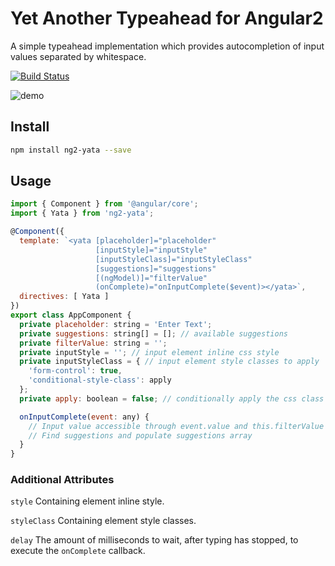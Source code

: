 # Yet Another Typeahead for Angular2

A simple typeahead implementation which provides autocompletion of input values
separated by whitespace.

[![Build Status](https://travis-ci.org/jasondana/ng2-yata.svg?branch=master)](https://travis-ci.org/jasondana/ng2-yata)

![demo](http://i.imgur.com/geTk3dk.gif)

## Install

```sh
npm install ng2-yata --save
```

## Usage

```js
import { Component } from '@angular/core';
import { Yata } from 'ng2-yata';

@Component({
  template: `<yata [placeholder]="placeholder"
                   [inputStyle]="inputStyle"
                   [inputStyleClass]="inputStyleClass"
                   [suggestions]="suggestions"
                   [(ngModel)]="filterValue"
                   (onComplete)="onInputComplete($event)></yata>`,
  directives: [ Yata ]
})
export class AppComponent {
  private placeholder: string = 'Enter Text';
  private suggestions: string[] = []; // available suggestions
  private filterValue: string = '';
  private inputStyle = ''; // input element inline css style
  private inputStyleClass = { // input element style classes to apply
    'form-control': true,
    'conditional-style-class': apply
  };
  private apply: boolean = false; // conditionally apply the css class

  onInputComplete(event: any) {
    // Input value accessible through event.value and this.filterValue
    // Find suggestions and populate suggestions array
  }
}
```

### Additional Attributes
`style`
Containing element inline style.

`styleClass`
Containing element style classes.

`delay`
The amount of milliseconds to wait, after typing has stopped, to execute the
`onComplete` callback.
